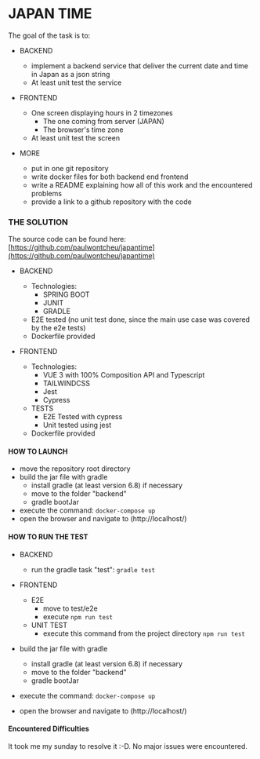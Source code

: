 # JAPAN TIME

The goal of the task is to:
- BACKEND
  - implement a backend service that deliver the current date and time in Japan as a json string
  - At least unit test the service

- FRONTEND
    - One screen displaying hours in 2 timezones
      - The one coming from server (JAPAN)
      - The browser's time zone         
    - At least unit test the screen

- MORE
    - put in one git repository
    - write docker files for both backend end frontend
    - write a README explaining how all of this work and the encountered problems
    - provide a link to a github repository with the code

###  THE SOLUTION
The source code can be found here: [https://github.com/paulwontcheu/japantime](https://github.com/paulwontcheu/japantime)
- BACKEND
    - Technologies: 
      - SPRING BOOT
      - JUNIT  
      - GRADLE
    - E2E tested (no unit test done, since the main use case was covered by the e2e tests)      
    - Dockerfile provided

- FRONTEND
    - Technologies: 
      - VUE 3 with 100% Composition API and Typescript
      - TAILWINDCSS 
      - Jest
      - Cypress        
    - TESTS
      - E2E Tested with cypress    
      - Unit tested using jest 
    - Dockerfile provided

#### HOW TO LAUNCH
- move the repository root directory
- build the jar file with gradle
  - install gradle (at least version 6.8) if necessary
  - move to the folder "backend"
  - gradle bootJar    
- execute the command: `docker-compose up`
- open the browser and navigate to (http://localhost/)


#### HOW TO RUN THE TEST
- BACKEND
  - run the gradle task "test": `gradle test`
- FRONTEND  
  - E2E
    - move to test/e2e
    - execute `npm run test`
  - UNIT TEST
      - execute this command from the project directory `npm run test`
    
- build the jar file with gradle
    - install gradle (at least version 6.8) if necessary
    - move to the folder "backend"
    - gradle bootJar
- execute the command: `docker-compose up`
- open the browser and navigate to (http://localhost/)


#### Encountered Difficulties
It took me my sunday to resolve it  :-D. No major issues were encountered.  
